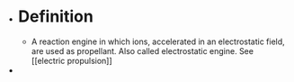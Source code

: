 - # Definition
	- A reaction engine in which ions, accelerated in an electrostatic field,
	  are used as propellant. Also called electrostatic engine. See [[electric propulsion]]
-